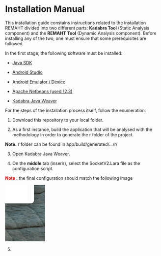 # Installation Manual

This installation guide constains instructions related to the installation REMAHT divided into two different parts: **Kadabra Tool** (Static Analysis component) and the **REMAHT Tool** (Dynamic Analysis component). Before installing any of the two, one must ensure that some prerequisites are followed. 

In the first stage, the following software must be installed:

  - [Java SDK](https://www.oracle.com/pt/java/technologies/javase/javase-jdk8-downloads.html) 
  
  - [Android Studio](https://developer.android.com/studio?gclid=Cj0KCQjwkZiFBhD9ARIsAGxFX8Aipaq7tc9u3yKlWyLQrfQ1Y5uf4ZeKiN0Oqvc0UDgw2HBcdNHH6joaArRPEALw_wcB&gclsrc=aw.ds)
  
  - [Android Emulator / Device](https://developer.android.com/studio/run/managing-avds)
  
  - [Apache Netbeans (used 12.3)](https://netbeans.apache.org/download/index.html)

  - [Kadabra Java Weaver](http://specs.fe.up.pt/tools/kadabra/)


For the steps of the installation process itself, follow the enumeration:

 1. Download this repository to your local folder.
 
 2. As a first instance, build the application that will be analysed with the methodology in order to generate the r folder of the project. 
 
 
**Note:** r folder can be found in app/build/generated/.../r/ 


 3. Open Kadabra Java Weaver.
 
 4. On the **middle** tab (inserir), select the SocketV2.Lara file as the configuration script.


**<span style="color: red"> Note</span>
:** the final configuration should match the following image

<img src="/../Images/test1.png" alt="My cool logo"/>



 5. 
